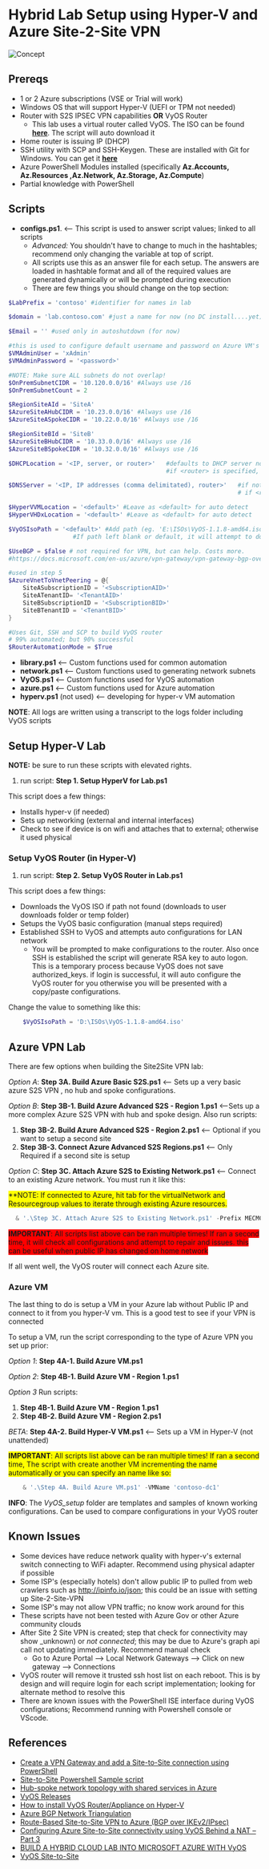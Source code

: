 # Hybrid Lab Setup using Hyper-V and Azure Site-2-Site VPN


![Concept](/.images/concept.png)
## Prereqs

- 1 or 2 Azure subscriptions (VSE or Trial will work)
- Windows OS that will support Hyper-V (UEFI or TPM not needed)
- Router with S2S IPSEC VPN capabilities __OR__ VyOS Router
  - This lab uses a virtual router called VyOS. The ISO can be found [**here**](https://s3.amazonaws.com/s3-us.VyOS.io/VyOS-1.1.8-amd64.iso). The script will auto download it
- Home router is issuing IP (DHCP)
- SSH utility with SCP and SSH-Keygen. These are installed with Git for Windows. You can get it [**here**](https://git-scm.com/downloads)
- Azure PowerShell Modules installed (specifically  **Az.Accounts, Az.Resources ,Az.Network, Az.Storage, Az.Compute**)
- Partial knowledge with PowerShell

## Scripts

- **configs.ps1**. <-- This script is used to answer script values; linked to all scripts
  - _Advanced:_ You shouldn't have to change to much in the hashtables; recommend only changing the variable at top of script.
  - All scripts use this as an answer file for each setup. The answers are loaded in hashtable format and all of the required values are generated dynamically or will be prompted during execution
  - There are few things you should change on the top section:

```powershell
$LabPrefix = 'contoso' #identifier for names in lab

$domain = 'lab.contoso.com' #just a name for now (no DC install....yet)

$Email = '' #used only in autoshutdown (for now)

#this is used to configure default username and password on Azure VM's
$VMAdminUser = 'xAdmin'
$VMAdminPassword = '<password>'

#NOTE: Make sure ALL subnets do not overlap!
$OnPremSubnetCIDR = '10.120.0.0/16' #Always use /16
$OnPremSubnetCount = 2

$RegionSiteAId = 'SiteA'
$AzureSiteAHubCIDR = '10.23.0.0/16' #Always use /16
$AzureSiteASpokeCIDR = '10.22.0.0/16' #Always use /16

$RegionSiteBId = 'SiteB'
$AzureSiteBHubCIDR = '10.33.0.0/16' #Always use /16
$AzureSiteBSpokeCIDR = '10.32.0.0/16' #Always use /16

$DHCPLocation = '<IP, server, or router>'   #defaults to DHCP server not on router; assumes DHCP is on a server
                                            #if <router> is specified, DHCP server will be enabled but a full DHCP scope will be built for each subnets automatically (eg. 10.22.1.1-10.22.1.255)

$DNSServer = '<IP, IP addresses (comma delimitated), router>'   #if not specified; defaults to fourth IP in spoke subnet scope (eg. 10.22.1.4). This would be Azure's first available IP for VM
                                                                # if <router> is specified; google IP 8.8.8.8 will be used since no DNS server exist on router

$HyperVVMLocation = '<default>' #Leave as <default> for auto detect
$HyperVHDxLocation = '<default>' #Leave as <default> for auto detect

$VyOSIsoPath = '<default>' #Add path (eg. 'E:\ISOs\VyOS-1.1.8-amd64.iso') or use <latest> to get the latest VyOS ISO (this is still in BETA)
                  #If path left blank or default, it will attempt to download the supported versions (1.1.8)

$UseBGP = $false # not required for VPN, but can help. Costs more.
#https://docs.microsoft.com/en-us/azure/vpn-gateway/vpn-gateway-bgp-overview

#used in step 5
$AzureVnetToVnetPeering = @{
    SiteASubscriptionID = '<SubscriptionAID>'
    SiteATenantID= '<TenantAID>'
    SiteBSubscriptionID = '<SubscriptionBID>'
    SiteBTenantID = '<TenantBID>'
}

#Uses Git, SSH and SCP to build VyOS router
# 99% automated; but 90% successful
$RouterAutomationMode = $True

```

- **library.ps1** <-- Custom functions used for common automation
- **network.ps1** <-- Custom functions used to generating network subnets
- **VyOS.ps1** <-- Custom functions used for VyOS automation
- **azure.ps1** <-- Custom functions used for Azure automation
- **hyperv.ps1** (not used) <-- developing for hyper-v VM automation

**NOTE**: All logs are written using a transcript to the logs folder including VyOS scripts

## Setup Hyper-V Lab

**NOTE:** be sure to run these scripts with elevated rights.

1. run script: **Step 1. Setup HyperV for Lab.ps1**

This script does a few things:
- Installs hyper-v (if needed)
- Sets up networking (external and internal interfaces)
- Check to see if device is on wifi and attaches that to external; otherwise it used physical

### Setup VyOS Router (in Hyper-V)

1. run script: **Step 2. Setup VyOS Router in Lab.ps1**

This script does a few things:
- Downloads the VyOS ISO if path not found (downloads to user downloads folder or temp folder)
- Setups the VyOS basic configuration (manual steps required)
- Established SSH to VyOS and attempts auto configurations for LAN network
  - You will be prompted to make configurations to the router. Also once SSH is established the script will generate RSA key to auto logon.
   This is a temporary process because VyOS does not save authorized_keys. if login is successful, it will auto configure the VyOS router for you otherwise you will be presented with a copy/paste configurations.

Change the value to something like this:
```powershell
	$VyOSIsoPath = 'D:\ISOs\VyOS-1.1.8-amd64.iso'
```

## Azure VPN Lab
There are few options when building the Site2Site VPN lab:

  _Option A_: **Step 3A. Build Azure Basic S2S.ps1** <-- Sets up a very basic azure S2S VPN , no hub and spoke configurations.

  _Option B_: **Step 3B-1. Build Azure Advanced S2S - Region 1.ps1** <--Sets up a more complex Azure S2S VPN with hub and spoke design. Also run scripts:

1. **Step 3B-2. Build Azure Advanced S2S - Region 2.ps1** <-- Optional if you want to setup a second site
2. **Step 3B-3. Connect Azure Advanced S2S Regions.ps1** <-- Only Required if a second site is setup

  _Option C_: **Step 3C. Attach Azure S2S to Existing Network.ps1** <-- Connect to an existing Azure network. You must run it like this:

<span style="background-color:Yellow;">**NOTE: If connected to Azure, hit tab for the virtualNetwork and Resourcegroup values to iterate through existing Azure resources. </span>
```powershell
  & '.\Step 3C. Attach Azure S2S to Existing Network.ps1' -Prefix MECMCBLAB -ResourceGroup mecmcb-lab-rg -vNet mecmcblab-vnet -DnsIp 10.0.0.4 -RemovePublicIps -EnableVMAutoShutdown -AttachNsg -Force
```

<span style="background-color:Red;">**IMPORTANT**: All scripts list above can be ran multiple times! If ran a second time, it will check all configurations and attempt to repair and issues. this can be useful when public IP has changed on home network</span>

If all went well, the VyOS router will connect each Azure site.
### Azure VM

The last thing to do is setup a VM in your Azure lab without Public IP and connect to it from you hyper-V vm. This is a good test to see if your VPN is connected

To setup a VM, run the script corresponding to the type of Azure VPN you set up prior:


  _Option 1_: **Step 4A-1. Build Azure VM.ps1**

  _Option 2_: **Step 4B-1. Build Azure VM - Region 1.ps1**

  _Option 3_ Run scripts:

1. **Step 4B-1. Build Azure VM - Region 1.ps1**
2. **Step 4B-2. Build Azure VM - Region 2.ps1**

_BETA_: **Step 4A-2. Build Hyper-V VM.ps1** <-- Sets up a VM in Hyper-V (not unattended)

<span style="background-color:Yellow;">**IMPORTANT**: All scripts list above can be ran multiple times! If ran a second time, The script with create another VM incrementing the name automatically or you can specify an name like so:</span>
```powershell
	& '.\Step 4A. Build Azure VM.ps1' -VMName 'contoso-dc1'
```

**INFO**: The _VyOS_setup_ folder are templates and samples of known working configurations. Can be used to compare configurations in your VyOS router

## Known Issues

- Some devices have reduce network quality with hyper-v's external switch connecting to WiFi adapter. Recommend using physical adapter if possible
- Some ISP's (especially hotels) don't allow public IP to pulled from web crawlers such as http://ipinfo.io/json; this could be an issue with setting up Site-2-Site-VPN
- Some ISP's may not allow VPN traffic; no know work around for this
- These scripts have not been tested with Azure Gov or other Azure community clouds
- After Site 2 Site VPN is created; step that check for connectivity may show _unknown) or _not connected_; this may be due to Azure's graph api call not updating immediately. Recommend manual check
    - Go to Azure Portal --> Local Network Gateways --> Click on new gateway --> Connections
- VyOS router will remove it trusted ssh host list on each reboot. This is by design and will require login for each script implementation; looking for alternate method to resolve this
- There are known issues with the PowerShell ISE interface during VyOS configurations; Recommend running with Powershell console or VScode.

## References

- [Create a VPN Gateway and add a Site-to-Site connection using PowerShell](https://docs.microsoft.com/en-us/azure/vpn-gateway/vpn-gateway-create-site-to-site-rm-powershell)
- [Site-to-Site Powershell Sample script](https://docs.microsoft.com/en-us/azure/vpn-gateway/scripts/vpn-gateway-sample-site-to-site-powershell)
- [Hub-spoke network topology with shared services in Azure](https://docs.microsoft.com/en-us/azure/architecture/reference-architectures/hybrid-networking/shared-services)
- [VyOS Releases](http://packages.VyOS.net/iso/release/)
- [How to install VyOS Router/Appliance on Hyper-V](http://luisrato.azurewebsites.net/2014/06/17/)
- [Azure BGP Network Triangulation](https://azure-in-action.blog/2017/01/04/azure-bgp-network-triangulation-from-home/)
- [Route-Based Site-to-Site VPN to Azure (BGP over IKEv2/IPsec)](https://VyOS.readthedocs.io/en/latest/appendix/examples/azure-vpn-bgp.html)
- [Configuring Azure Site-to-Site connectivity using VyOS Behind a NAT – Part 3](http://www.lewisroberts.com/2015/07/17/configuring-azure-site-to-site-connectivity-using-VyOS-behind-a-nat-part-3/)
 - [BUILD A HYBRID CLOUD LAB INTO MICROSOFT AZURE WITH VyOS](https://bretty.me.uk/build-a-hybrid-cloud-lab-into-microsoft-azure-with-VyOS/)
 - [VyOS Site-to-Site](https://VyOS.readthedocs.io/en/latest/vpn/site2site_ipsec.html)
